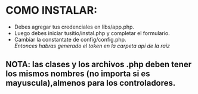 # COMO INSTALAR:
+ Debes agregar tus credenciales en libs/app.php.
+ Luego debes iniciar tusitio/instal.php y completar el formulario.  
+ Cambiar la constantate de config/config.php.  
_Entonces habras generado el token en la carpeta api de la raiz_  
## NOTA: las clases y los archivos .php deben tener los mismos nombres (no importa si es mayuscula),almenos para los controladores.
